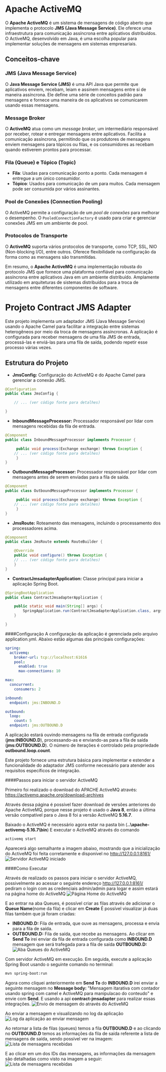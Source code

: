 # Apache ActiveMQ

O **Apache ActiveMQ** é um sistema de mensagens de código aberto que implementa o protocolo **JMS (Java Message Service)**. Ele oferece uma infraestrutura para comunicação assíncrona entre aplicativos distribuídos. O ActiveMQ, desenvolvido em Java, é uma escolha popular para implementar soluções de mensagens em sistemas empresariais.

## Conceitos-chave

### JMS (Java Message Service)

O **Java Message Service (JMS)** é uma API Java que permite que aplicativos enviem, recebam, leiam e assinem mensagens entre si de maneira assíncrona. Ele define uma série de conceitos padrão para mensagens e fornece uma maneira de os aplicativos se comunicarem usando essas mensagens.

### Message Broker

O **ActiveMQ** atua como um *message broker*, um intermediário responsável por receber, rotear e entregar mensagens entre aplicativos. Facilita a comunicação assíncrona, permitindo que os produtores de mensagens enviem mensagens para tópicos ou filas, e os consumidores as recebam quando estiverem prontos para processar.

### Fila (Queue) e Tópico (Topic)

- **Fila**: Usadas para comunicação ponto a ponto. Cada mensagem é entregue a um único consumidor.
- **Tópico**: Usados para comunicação de um para muitos. Cada mensagem pode ser consumida por vários assinantes.

### Pool de Conexões (Connection Pooling)

O ActiveMQ permite a configuração de um *pool de conexões* para melhorar o desempenho. O `PooledConnectionFactory` é usado para criar e gerenciar conexões JMS em um ambiente de pool.

### Protocolos de Transporte

O **ActiveMQ** suporta vários protocolos de transporte, como TCP, SSL, NIO (Non-blocking I/O), entre outros. Oferece flexibilidade na configuração da forma como as mensagens são transmitidas.

Em resumo, o **Apache ActiveMQ** é uma implementação robusta do protocolo JMS que fornece uma plataforma confiável para comunicação assíncrona entre aplicativos Java em um ambiente distribuído. Amplamente utilizado em arquiteturas de sistemas distribuídos para a troca de mensagens entre diferentes componentes de software.


# Projeto Contract JMS Adapter

Este projeto implementa um adaptador JMS (Java Message Service) usando o Apache Camel para facilitar a integração entre sistemas heterogêneos por meio da troca de mensagens assíncronas. A aplicação é configurada para receber mensagens de uma fila JMS de entrada, processá-las e enviá-las para uma fila de saída, podendo repetir esse processo várias vezes.

## Estrutura do Projeto

- **JmsConfig:** Configuração do ActiveMQ e do Apache Camel para gerenciar a conexão JMS.

```java
@Configuration
public class JmsConfig {

    // ... (ver código fonte para detalhes)

}
```

- **InboundMessageProcessor:** Processador responsável por lidar com mensagens recebidas da fila de entrada.

```java
@Component
public class InboundMessageProcessor implements Processor {

     public void process(Exchange exchange) throws Exception {
    // ... (ver código fonte para detalhes)
     }
}
```

- **OutboundMessageProcessor:** Processador responsável por lidar com mensagens antes de serem enviadas para a fila de saída.

```java
@Component
public class OutboundMessageProcessor implements Processor {

     public void process(Exchange exchange) throws Exception {
    // ... (ver código fonte para detalhes)
     }
}
```

- **JmsRoute:** Roteamento das mensagens, incluindo o processamento dos processadores acima.

```java
@Component
public class JmsRoute extends RouteBuilder {

    @Override
    public void configure() throws Exception {
    // ... (ver código fonte para detalhes)
    }
}
```

- **ContractJmsadapterApplication:** Classe principal para iniciar a aplicação Spring Boot.

```java
@SpringBootApplication
public class ContractJmsadapterApplication {

	public static void main(String[] args) {
		SpringApplication.run(ContractJmsadapterApplication.class, args);
	}

}
```
####Configuração
A configuração da aplicação é gerenciada pelo arquivo application.yml. Abaixo estão algumas das principais configurações:
```yaml
spring:
  activemq:
    broker-url: tcp://localhost:61616
    pool:
      enabled: true
      max-connections: 10

max:
  concurrent:
    consumers: 2

inbound:
  endpoint: jms:INBOUND.D

outbound:
  loop:
    count: 5
  endpoint: jms:OUTBOUND.D
```

A aplicação estará ouvindo mensagens na fila de entrada configurada (**jms:INBOUND.D**), processando-as e enviando-as para a fila de saída (**jms:OUTBOUND.D**). O número de iterações é controlado pela propriedade **outbound.loop.count**.

Este projeto fornece uma estrutura básica para implementar e estender a funcionalidade do adaptador JMS conforme necessário para atender aos requisitos específicos de integração.

####Passos para iniciar o servidor ActiveMQ

Primeiro foi realizado o download do APACHE ActiveMQ através: https://activemq.apache.org/download-archives

Através dessa página é possível fazer download de versões anteriores do Apache ActiveMQ, porque nesse projeto é usado o **Java 8**, então a última versão compatível para o Java 8 foi a versão ActiveMQ **5.16.7**.

Baixado o ActiveMQ é necessário agora estar na pasta bin (**..\apache-activemq-5.16.7\bin**)
E executar o ActiveMQ através do comando
```bash
activemq start
```
Aparecerá algo semalhante a imagem abaixo, mostrando que a inicialização do ActiveMQ foi feita corretamente e disponível no http://127.0.0.1:8161/
![Servidor ActiveMQ iniciado](src/image/activeMQ-started.png)

####Como Executar

Através de realizado os passos para iniciar o servidor ActiveMQ, possivelmente
ao acessar o seguinte endereço http://127.0.0.1:8161/ pediram o login com as credenciais admin/admin para logar e assim estará na página home do ActiveMQ
![Página Home do ActiveMQ](src/image/viewHome-activeMQ.png)

E ao entrar na aba Queues, é possível criar as filas através de adicionar o **Queue Name**(nome da fila) e clicar em **Create**
É possível visualizar já duas filas também que já foram criadas:
- **INBOUND.D:** Fila de entrada, que ouve as mensagens, processa e envia para a fila de saída.
- **OUTBOUND.D:** Fila de saída, que recebe as mensagens.
Ao clicar em **Send To** irei enviar da fila de entrada configurada como **INBOUND.D** mensagem que será trafegada para a fila de saída **OUTBOUND.D:**
![Aba Queues do ActiveMQ](src/image/queues-activeMQ.png)

Com servidor ActiveMQ em execução. Em seguida, execute a aplicação Spring Boot usando o seguinte comando no terminal:

```bash
mvn spring-boot:run
```
Agora como cliquei anteriormente em **Send To** do **INBOUND.D** irei enviar a seguinte mensagem no **Message body:** "Mensagem itarativa com contador usando spring com camel e ActiveMQ para manipulacao do conteudo" e envie com **Send**.
E usando a api **contract-jmsadapter** para realizar essas integrações.
![Envio de mensagem do através do ActiveMQ](src/image/SendJMS-Inbound.png)

Ao enviar a mensagem e visualizando no log da aplicação
![Log da aplicação ao enviar mensagem](src/image/ConsoleLogIteracao.png)

Ao retornar a lista de filas (queues) temos a fila **OUTBOUND.D** e ao clicando no **OUTBOUND.D** temos as informações da fila de saída referente a lista de mensagens de saída, sendo possível ver na imagem:
![Lista de mensagens recebidas](src/image/listaDeOutbound.png)

E ao clicar em um dos IDs das mensagens, as informações da mensagem são detalhadas como visto na imagem a seguir:
![Lista de mensagens recebidas](src/image/detalharUmaMensagem-Outbound.png)
